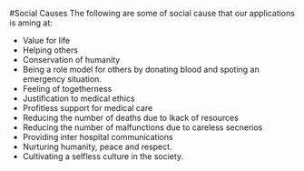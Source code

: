 #Social Causes
The following are some of social cause that our applications is aming at:
* Value for life
* Helping others
* Conservation of humanity
* Being a role model for others by donating blood and spoting an emergency situation.
* Feeling of togetherness
* Justification to medical ethics
* Profitless support for medical care
* Reducing the number of deaths due to lkack of resources 
* Reducing the number of malfunctions due to careless secnerios
* Providing inter hospital communications
* Nurturing humanity, peace and respect.
* Cultivating a selfless culture in the society.
